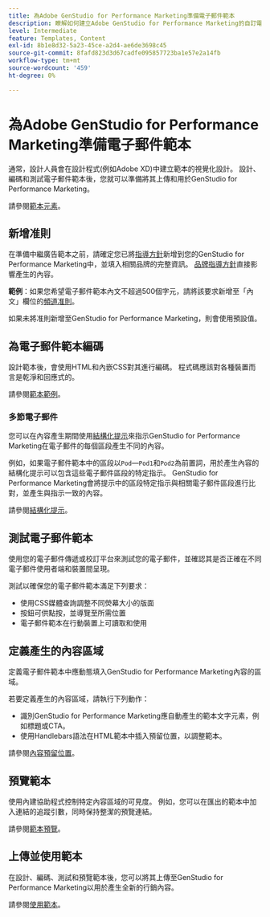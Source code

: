 ```yaml
---
title: 為Adobe GenStudio for Performance Marketing準備電子郵件範本
description: 瞭解如何建立Adobe GenStudio for Performance Marketing的自訂電子郵件範本。
level: Intermediate
feature: Templates, Content
exl-id: 8b1e8d32-5a23-45ce-a2d4-ae6de3698c45
source-git-commit: 8fafd823d3d67cadfe095857723ba1e57e2a14fb
workflow-type: tm+mt
source-wordcount: '459'
ht-degree: 0%

---
```


# 為Adobe GenStudio for Performance Marketing準備電子郵件範本

通常，設計人員會在設計程式(例如Adobe XD)中建立範本的視覺化設計。 設計、編碼和測試電子郵件範本後，您就可以準備將其上傳和用於GenStudio for Performance Marketing。

請參閱[範本元素](use-templates.md#template-elements)。

## 新增准則

在準備中繼廣告範本之前，請確定您已將[指導方針](/help/user-guide/guidelines/overview.md)新增到您的GenStudio for Performance Marketing中，並填入相關品牌的完整資訊。 [品牌指導方針](/help/user-guide/guidelines/brands.md)直接影響產生的內容。

**範例**：如果您希望電子郵件範本內文不超過500個字元，請將該要求新增至「內文」欄位的[頻道准則](/help/user-guide/guidelines/brands.md#channel-guidelines)。

如果未將准則新增至GenStudio for Performance Marketing，則會使用預設值。

## 為電子郵件範本編碼

設計範本後，會使用HTML和內嵌CSS對其進行編碼。 程式碼應該對各種裝置而言是乾淨和回應式的。

請參閱[範本範例](/help/user-guide/content/customize-template.md#template-examples)。

### 多節電子郵件

您可以在內容產生期間使用[結構化提示](/help/user-guide/effective-prompts.md#structured-prompts)來指示GenStudio for Performance Marketing在電子郵件的每個區段產生不同的內容。

例如，如果電子郵件範本中的區段以`Pod`—`Pod1`和`Pod2`為前置詞，用於產生內容的結構化提示可以包含這些電子郵件區段的特定指示。 GenStudio for Performance Marketing會將提示中的區段特定指示與相關電子郵件區段進行比對，並產生與指示一致的內容。

請參閱[結構化提示](/help/user-guide/effective-prompts.md#structured-prompts)。

## 測試電子郵件範本

使用您的電子郵件傳遞或校訂平台來測試您的電子郵件，並確認其是否正確在不同電子郵件使用者端和裝置間呈現。

測試以確保您的電子郵件範本滿足下列要求：

* 使用CSS媒體查詢調整不同熒幕大小的版面
* 按鈕可供點按，並導覽至所需位置
* 電子郵件範本在行動裝置上可讀取和使用

## 定義產生的內容區域

定義電子郵件範本中應動態填入GenStudio for Performance Marketing內容的區域。

若要定義產生的內容區域，請執行下列動作：

* 識別GenStudio for Performance Marketing應自動產生的範本文字元素，例如標題或CTA。
* 使用Handlebars語法在HTML範本中插入預留位置，以調整範本。

請參閱[內容預留位置](/help/user-guide/content/customize-template.md#content-placeholders)。

## 預覽範本

使用內建協助程式控制特定內容區域的可見度。 例如，您可以在匯出的範本中加入連結的追蹤引數，同時保持整潔的預覽連結。

請參閱[範本預覽](/help/user-guide/content/customize-template.md#template-preview)。

## 上傳並使用範本

在設計、編碼、測試和預覽範本後，您可以將其上傳至GenStudio for Performance Marketing以用於產生全新的行銷內容。

請參閱[使用範本](use-templates.md)。
